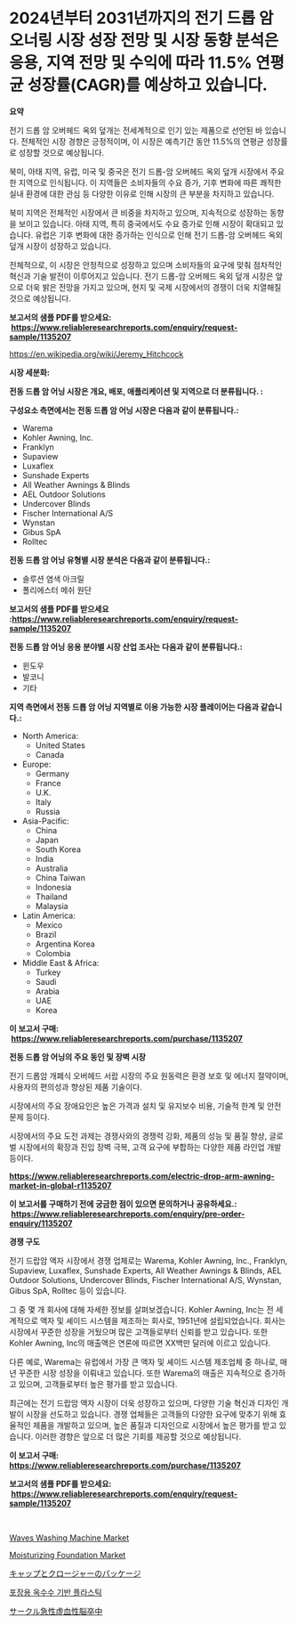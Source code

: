 <p><h1>2024년부터 2031년까지의 전기 드롭 암 오너링 시장 성장 전망 및 시장 동향 분석은 응용, 지역 전망 및 수익에 따라 11.5% 연평균 성장률(CAGR)를 예상하고 있습니다.</h1></p><p><strong>요약</strong></p>
<p><p>전기 드롭 암 오버헤드 옥외 덮개는 전세계적으로 인기 있는 제품으로 선언된 바 있습니다. 전체적인 시장 경향은 긍정적이며, 이 시장은 예측기간 동안 11.5%의 연평균 성장률로 성장할 것으로 예상됩니다.</p><p>북미, 아태 지역, 유럽, 미국 및 중국은 전기 드롭-암 오버헤드 옥외 덮개 시장에서 주요한 지역으로 인식됩니다. 이 지역들은 소비자들의 수요 증가, 기후 변화에 따른 쾌적한 실내 환경에 대한 관심 등 다양한 이유로 인해 시장의 큰 부분을 차지하고 있습니다.</p><p>북미 지역은 전체적인 시장에서 큰 비중을 차지하고 있으며, 지속적으로 성장하는 동향을 보이고 있습니다. 아태 지역, 특히 중국에서도 수요 증가로 인해 시장이 확대되고 있습니다. 유럽은 기후 변화에 대한 증가하는 인식으로 인해 전기 드롭-암 오버헤드 옥외 덮개 시장이 성장하고 있습니다.</p><p>전체적으로, 이 시장은 안정적으로 성장하고 있으며 소비자들의 요구에 맞춰 점차적인 혁신과 기술 발전이 이루어지고 있습니다. 전기 드롭-암 오버헤드 옥외 덮개 시장은 앞으로 더욱 밝은 전망을 가지고 있으며, 현지 및 국제 시장에서의 경쟁이 더욱 치열해질 것으로 예상됩니다.</p></p>
<p><strong>보고서의 샘플 PDF를 받으세요: &nbsp;<a href="https://www.reliableresearchreports.com/enquiry/request-sample/1135207">https://www.reliableresearchreports.com/enquiry/request-sample/1135207</a></strong></p>
<p><a href="https://en.wikipedia.org/wiki/Jeremy_Hitchcock">https://en.wikipedia.org/wiki/Jeremy_Hitchcock</a></p>
<p><strong>시장 세분화:</strong></p>
<p><strong> 전동 드롭 암 어닝 시장은 개요, 배포, 애플리케이션 및 지역으로 더 분류됩니다. :</strong></p>
<p><strong>구성요소 측면에서는 전동 드롭 암 어닝 시장은 다음과 같이 분류됩니다.:</strong></p>
<p><ul><li>Warema</li><li>Kohler Awning, Inc.</li><li>Franklyn</li><li>Supaview</li><li>Luxaflex</li><li>Sunshade Experts</li><li>All Weather Awnings & Blinds</li><li>AEL Outdoor Solutions</li><li>Undercover Blinds</li><li>Fischer International A/S</li><li>Wynstan</li><li>Gibus SpA</li><li>Rolltec</li></ul></p>
<p><strong> 전동 드롭 암 어닝 유형별 시장 분석은 다음과 같이 분류됩니다.:</strong></p>
<p><ul><li>솔루션 염색 아크릴</li><li>폴리에스터 메쉬 원단</li></ul></p>
<p><strong>보고서의 샘플 PDF를 받으세요 :<a href="https://www.reliableresearchreports.com/enquiry/request-sample/1135207">https://www.reliableresearchreports.com/enquiry/request-sample/1135207</a></strong></p>
<p><strong> 전동 드롭 암 어닝 응용 분야별 시장 산업 조사는 다음과 같이 분류됩니다.:</strong></p>
<p><ul><li>윈도우</li><li>발코니</li><li>기타</li></ul></p>
<p><strong>지역 측면에서 전동 드롭 암 어닝 지역별로 이용 가능한 시장 플레이어는 다음과 같습니다.:</strong></p>
<p><ul>
    <li>
        North America:
        <ul>
            <li>United States</li>
            <li>Canada</li>
        </ul>
    </li>
    <li>
        Europe:
        <ul>
            <li>Germany</li>
            <li>France</li>
            <li>U.K.</li>
            <li>Italy</li>
            <li>Russia</li>
        </ul>
    </li>
    <li>
        Asia-Pacific:
        <ul>
            <li>China</li>
            <li>Japan</li>
            <li>South Korea</li>
            <li>India</li>
            <li>Australia</li>
            <li>China Taiwan</li>
            <li>Indonesia</li>
            <li>Thailand</li>
            <li>Malaysia</li>
        </ul>
    </li>
    <li>
        Latin America:
        <ul>
            <li>Mexico</li>
            <li>Brazil</li>
            <li>Argentina Korea</li>
            <li>Colombia</li>
        </ul>
    </li>
    <li>
        Middle East & Africa:
        <ul>
            <li>Turkey</li>
            <li>Saudi</li>
            <li>Arabia</li>
            <li>UAE</li>
            <li>Korea</li>
        </ul>
    </li>
    </ul></p>
<p><strong>이 보고서 구매: &nbsp;<a href="https://www.reliableresearchreports.com/purchase/1135207">https://www.reliableresearchreports.com/purchase/1135207</a></strong></p>
<p><strong>전동 드롭 암 어닝의 주요 동인 및 장벽 시장</strong></p>
<p><p>전기 드롭암 개폐식 오버헤드 서랍 시장의 주요 원동력은 환경 보호 및 에너지 절약이며, 사용자의 편의성과 향상된 제품 기술이다.</p><p>시장에서의 주요 장애요인은 높은 가격과 설치 및 유지보수 비용, 기술적 한계 및 안전 문제 등이다.</p><p>시장에서의 주요 도전 과제는 경쟁사와의 경쟁력 강화, 제품의 성능 및 품질 향상, 글로벌 시장에서의 확장과 진입 장벽 극복, 고객 요구에 부합하는 다양한 제품 라인업 개발 등이다.</p></p>
<p><strong><a href="https://www.reliableresearchreports.com/electric-drop-arm-awning-market-in-global-r1135207">https://www.reliableresearchreports.com/electric-drop-arm-awning-market-in-global-r1135207</a></strong></p>
<p><strong>이 보고서를 구매하기 전에 궁금한 점이 있으면 문의하거나 공유하세요.: &nbsp;<a href="https://www.reliableresearchreports.com/enquiry/pre-order-enquiry/1135207">https://www.reliableresearchreports.com/enquiry/pre-order-enquiry/1135207</a></strong></p>
<p><strong>경쟁 구도</strong></p>
<p><p>전기 드랍암 액자 시장에서 경쟁 업체로는 Warema, Kohler Awning, Inc., Franklyn, Supaview, Luxaflex, Sunshade Experts, All Weather Awnings & Blinds, AEL Outdoor Solutions, Undercover Blinds, Fischer International A/S, Wynstan, Gibus SpA, Rolltec 등이 있습니다. </p><p>그 중 몇 개 회사에 대해 자세한 정보를 살펴보겠습니다. Kohler Awning, Inc는 전 세계적으로 액자 및 셰이드 시스템을 제조하는 회사로, 1951년에 설립되었습니다. 회사는 시장에서 꾸준한 성장을 거뒀으며 많은 고객들로부터 신뢰를 받고 있습니다. 또한 Kohler Awning, Inc의 매출액은 연론에 따르면 XX백만 달러에 이르고 있습니다.</p><p>다른 예로, Warema는 유럽에서 가장 큰 액자 및 셰이드 시스템 제조업체 중 하나로, 매년 꾸준한 시장 성장을 이뤄내고 있습니다. 또한 Warema의 매출은 지속적으로 증가하고 있으며, 고객들로부터 높은 평가를 받고 있습니다.</p><p>최근에는 전기 드랍암 액자 시장이 더욱 성장하고 있으며, 다양한 기술 혁신과 디자인 개발이 시장을 선도하고 있습니다. 경쟁 업체들은 고객들의 다양한 요구에 맞추기 위해 효율적인 제품을 개발하고 있으며, 높은 품질과 디자인으로 시장에서 높은 평가를 받고 있습니다. 이러한 경향은 앞으로 더 많은 기회를 제공할 것으로 예상됩니다.</p></p>
<p><strong>이 보고서 구매: &nbsp; <a href="https://www.reliableresearchreports.com/purchase/1135207">https://www.reliableresearchreports.com/purchase/1135207</a></strong></p>
<p><strong>보고서의 샘플 PDF를 받으세요: &nbsp;<a href="https://www.reliableresearchreports.com/enquiry/request-sample/1135207">https://www.reliableresearchreports.com/enquiry/request-sample/1135207</a></strong><strong></strong></p>
<p>&nbsp;</p>
<p><p><a href="https://github.com/rionkhanvai01/Market-Research-Report-List-1/blob/main/waves-washing-machine-market.md">Waves Washing Machine Market</a></p><p><a href="https://github.com/nandosuryapratama/Market-Research-Report-List-1/blob/main/moisturizing-foundation-market.md">Moisturizing Foundation Market</a></p><p><a href="https://github.com/roulaayoub-saad/Market-Research-Report-List-1/blob/main/7405896145602.md">キャップとクロージャーのパッケージ</a></p><p><a href="https://medium.com/@dessierohan2023/%EA%B8%80%EB%A1%9C%EB%B2%8C-%EC%98%A5%EC%88%98%EC%88%98-%EA%B8%B0%EB%B0%98-%ED%94%8C%EB%9D%BC%EC%8A%A4%ED%8B%B1-%ED%8F%AC%EC%9E%A5-%EC%8B%9C%EC%9E%A5-%EA%B7%9C%EB%AA%A8-%EB%B0%8F-%EC%A0%90%EC%9C%A0%EC%9C%A8-%EB%B6%84%EC%84%9D-%EC%A0%9C%ED%92%88-%EC%9C%A0%ED%98%95%EB%B3%84-%EC%9D%91%EC%9A%A9%EB%B6%84%EC%95%BC%EB%B3%84-%EC%A7%80%EC%97%AD%EB%B3%84-%EC%98%88%EC%B8%A1-2024-2031-38dcea769238">포장용 옥수수 기반 플라스틱</a></p><p><a href="https://github.com/schmahlson/Market-Research-Report-List-2/blob/main/1615388145603.md">サークル急性虚血性脳卒中</a></p></p>